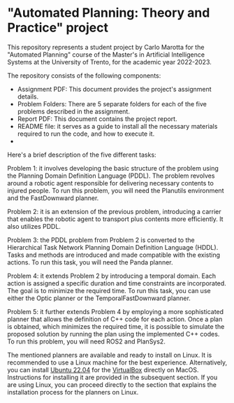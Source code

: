 # "Automated Planning: Theory and Practice" project

This repository represents a student project by Carlo Marotta for the "Automated Planning" course of the Master's in Artificial Intelligence Systems at the University of Trento, for the academic year 2022-2023.

The repository consists of the following components:

- Assignment PDF: This document provides the project's assignment details.
- Problem Folders: There are 5 separate folders for each of the five problems described in the assignment.
- Report PDF: This document contains the project report.
- README file: it serves as a guide to install all the necessary materials required to run the code, and how to execute it.
- 
Here's a brief description of the five different tasks:

Problem 1: it involves developing the basic structure of the problem using the Planning Domain Definition Language (PDDL). The problem revolves around a robotic agent responsible for delivering necessary contents to injured people. To run this problem, you will need the Planutils environment and the FastDownward planner.

Problem 2: it is an extension of the previous problem, introducing a carrier that enables the robotic agent to transport plus contents more efficiently. It also utilizes PDDL.

Problem 3: the PDDL problem from Problem 2 is converted to the Hierarchical Task Network Planning Domain Definition Language (HDDL). Tasks and methods are introduced and made compatible with the existing actions. To run this task, you will need the Panda planner.

Problem 4: it extends Problem 2 by introducing a temporal domain. Each action is assigned a specific duration and time constraints are incorporated. The goal is to minimize the required time. To run this task, you can use either the Optic planner or the TemporalFastDownward planner.

Problem 5: it further extends Problem 4 by employing a more sophisticated planner that allows the definition of C++ code for each action. Once a plan is obtained, which minimizes the required time, it is possible to simulate the proposed solution by running the plan using the implemented C++ codes. To run this problem, you will need ROS2 and PlanSys2.

The mentioned planners are available and ready to install on Linux. It is recommended to use a Linux machine for the best experience. Alternatively, you can install [Ubuntu 22.04](https://ubuntu.com/download/desktop) for the [VirtualBox](https://www.virtualbox.org) directly on MacOS. Instructions for installing it are provided in the subsequent section. If you are using Linux, you can proceed directly to the section that explains the installation process for the planners on Linux.
